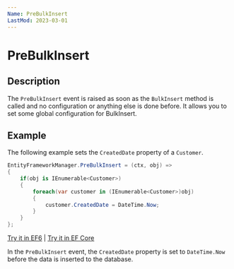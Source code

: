 ```yaml
---
Name: PreBulkInsert
LastMod: 2023-03-01
---
```


# PreBulkInsert

## Description

The `PreBulkInsert` event is raised as soon as the `BulkInsert` method is called and no configuration or anything else is done before. It allows you to set some global configuration for BulkInsert. 

## Example

The following example sets the `CreatedDate` property of a `Customer`.

```csharp
EntityFrameworkManager.PreBulkInsert = (ctx, obj) => 
{
    if(obj is IEnumerable<Customer>) 
    {
        foreach(var customer in (IEnumerable<Customer>)obj)
        {
            customer.CreatedDate = DateTime.Now;
        }
    }
};
```

[Try it in EF6](https://dotnetfiddle.net/9JUluL) | [Try it in EF Core](https://dotnetfiddle.net/sdkwxW)

In the `PreBulkInsert` event, the `CreatedDate` property is set to `DateTime.Now` before the data is inserted to the database.
